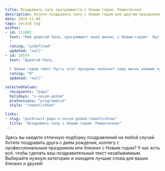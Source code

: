 ```yaml
---
title: Поздравить папу программиста с Новым годом. Романтичное
description: Хотите поздравить папу с Новым годом или другим праздником? Наш ИИ создаст незабываемое поздравление, а вы обязательно выделитесь среди других.  
date: 2024-11-04
tags: second tag
wishes:
- id: 111801
  text: "Мой дорогой Папа, программист моей жизни, с Новым годом!  Пусть этот год напишет для тебя самую прекрасную программу счастья, где будут только позитивные циклы, бесконечные строки любви и радости, а баги и ошибки обойдут тебя стороной.  Пусть каждый день будет полон нежности, тепла и взаимного понимания, как идеально отлаженный код.  Я люблю тебя!
  "
  rating: "undefined"
  updated: "null"
- id: 19574
  text: "Дорогой Папа,
  
  С Новым годом тебя! Пусть этот праздник наполнит нашу жизнь новыми чудесами и радостью. Ты всегда был для меня примером мудрости и силы, и я благодарна за твою поддержку и любовь. Пусть в этом году твои проекты завершатся успехом, а код будет писаться легко и быстро. Желаю тебе здоровья, счастья и новых творческих идей. Будь всегда таким же удивительным и заботливым. С теплом и любовью, твоё дитя."
  rating: "0"
  updated: "null"

selectedValues:
  recipients: "papu"
  holidays: "s-novym-godom"
  professions: "programmist"
  style: "romantichnoe"

links:
- slug: "pozdravit-papu-s-novym-godom-romantichnoe"
  title: "Поздравить папу с Новым годом. Романтичное"
---
```


Здесь вы найдете отличную подборку поздравлений на любой случай. 
Хотите поздравить друга с днём рождения, коллегу с профессиональным праздником или близких с Новым годом? У нас есть всё, чтобы сделать ваш поздравительный текст незабываемым. Выбирайте нужную категорию и находите лучшие слова для ваших близких и друзей!
